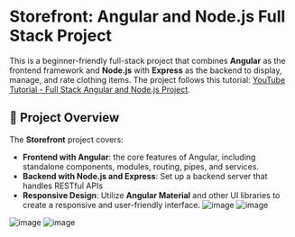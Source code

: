 # Storefront: Angular and Node.js Full Stack Project

This is a beginner-friendly full-stack project that combines **Angular** as the frontend framework and **Node.js** with **Express** as the backend to display, manage, and rate clothing items. 
The project follows this tutorial: [YouTube Tutorial - Full Stack Angular and Node.js Project](https://www.youtube.com/watch?v=f7BJFTEbc10). 
## 🚀 Project Overview

The **Storefront** project covers:

- **Frontend with Angular**:  the core features of Angular, including standalone components, modules, routing, pipes, and services.
- **Backend with Node.js and Express**: Set up a backend server that handles RESTful APIs 
- **Responsive Design**: Utilize **Angular Material** and other UI libraries to create a responsive and user-friendly interface.
![image](https://github.com/user-attachments/assets/2911cb93-7af4-4c37-a2e5-0b0e12584439)
![image](https://github.com/user-attachments/assets/906cfbd5-8934-4c6e-a4aa-b344fd8cc346)

![image](https://github.com/user-attachments/assets/23ce016b-7116-4907-9be8-00ab6e40735f)
![image](https://github.com/user-attachments/assets/368a4c65-6bf8-4b2c-8abc-c76a4ce1af7d)


